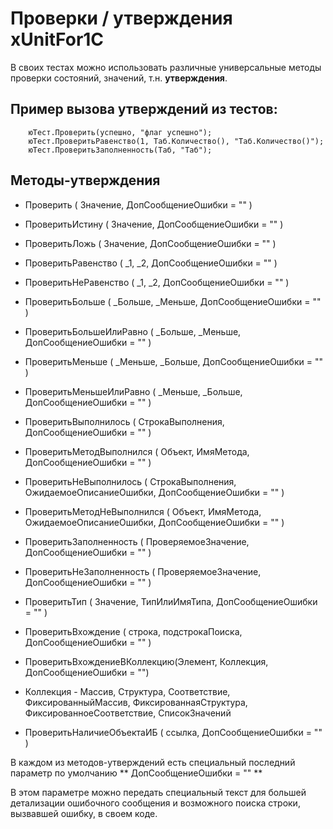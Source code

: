 Проверки / утверждения xUnitFor1C
=========

В своих тестах можно использовать различные универсальные методы проверки состояний, значений, т.н. **утверждения**.

Пример вызова утверждений из тестов:
----
```OneC
    юТест.Проверить(успешно, "флаг успешно");
    юТест.ПроверитьРавенство(1, Таб.Количество(), "Таб.Количество()");
    юТест.ПроверитьЗаполненность(Таб, "Таб");
```

Методы-утверждения
----

  - Проверить ( Значение, ДопСообщениеОшибки = "" )
  
  - ПроверитьИстину ( Значение, ДопСообщениеОшибки = "" )
    
  - ПроверитьЛожь ( Значение, ДопСообщениеОшибки = "" )
    
  - ПроверитьРавенство ( _1, _2, ДопСообщениеОшибки = "" )
    
  - ПроверитьНеРавенство ( _1, _2, ДопСообщениеОшибки = "" )
    
  - ПроверитьБольше ( _Больше, _Меньше, ДопСообщениеОшибки = "" )
    
  - ПроверитьБольшеИлиРавно ( _Больше, _Меньше, ДопСообщениеОшибки = "" )
    
  - ПроверитьМеньше ( _Меньше, _Больше, ДопСообщениеОшибки = "" )
    
  - ПроверитьМеньшеИлиРавно ( _Меньше, _Больше, ДопСообщениеОшибки = "" )
    
  - ПроверитьВыполнилось ( СтрокаВыполнения, ДопСообщениеОшибки = "" )
    
  - ПроверитьМетодВыполнился ( Объект, ИмяМетода, ДопСообщениеОшибки = "" )
    
  - ПроверитьНеВыполнилось ( СтрокаВыполнения, ОжидаемоеОписаниеОшибки, ДопСообщениеОшибки = "" )
    
  - ПроверитьМетодНеВыполнился ( Объект, ИмяМетода, ОжидаемоеОписаниеОшибки, ДопСообщениеОшибки = "" )
    
  - ПроверитьЗаполненность ( ПроверяемоеЗначение, ДопСообщениеОшибки = "" )
    
  - ПроверитьНеЗаполненность ( ПроверяемоеЗначение, ДопСообщениеОшибки = "" )
    
  - ПроверитьТип ( Значение, ТипИлиИмяТипа, ДопСообщениеОшибки = "" )
    
  - ПроверитьВхождение ( строка, подстрокаПоиска, ДопСообщениеОшибки = "" )

  - ПроверитьВхождениеВКоллекцию(Элемент, Коллекция, ДопСообщениеОшибки = "")

   - Коллекция - Массив, Структура, Соответствие, ФиксированныйМассив, ФиксированнаяСтруктура,           ФиксированноеСоответствие, СписокЗначений
    
  - ПроверитьНаличиеОбъектаИБ ( ссылка, ДопСообщениеОшибки = "" )

В каждом из методов-утверждений есть специальный последний параметр по умолчанию ** ДопСообщениеОшибки = "" **

В этом параметре можно передать специальный текст для большей детализации ошибочного сообщения и возможного поиска строки, вызвавшей ошибку, в своем коде.